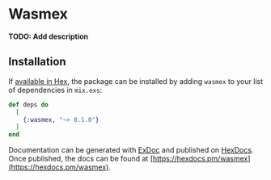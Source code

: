 # Wasmex

**TODO: Add description**

## Installation

If [available in Hex](https://hex.pm/docs/publish), the package can be installed
by adding `wasmex` to your list of dependencies in `mix.exs`:

```elixir
def deps do
  [
    {:wasmex, "~> 0.1.0"}
  ]
end
```

Documentation can be generated with [ExDoc](https://github.com/elixir-lang/ex_doc)
and published on [HexDocs](https://hexdocs.pm). Once published, the docs can
be found at [https://hexdocs.pm/wasmex](https://hexdocs.pm/wasmex).

